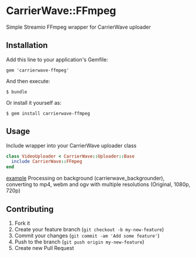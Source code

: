 # CarrierWave::FFmpeg

Simple Streamio FFmpeg wrapper for CarrierWave uploader

## Installation

Add this line to your application's Gemfile:

    gem 'carrierwave-ffmpeg'

And then execute:

    $ bundle

Or install it yourself as:

    $ gem install carrierwave-ffmpeg

## Usage

Include wrapper into your CarrierWave uploader class

```ruby
class VideoUploader < CarrierWave::Uploader::Base
  include CarrierWave::FFmpeg
end
```

[example](https://gist.github.com/JiriKolarik/7525989 "CarrierWave FFmpeg Uploader") Processing on background (carrierwave_backgrounder), converting to mp4, webm and ogv with multiple resolutions (Original, 1080p, 720p)

## Contributing

1. Fork it
2. Create your feature branch (`git checkout -b my-new-feature`)
3. Commit your changes (`git commit -am 'Add some feature'`)
4. Push to the branch (`git push origin my-new-feature`)
5. Create new Pull Request
